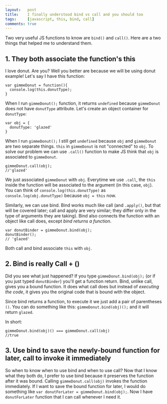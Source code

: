 ```yaml
---
layout:   post
title:    I finally understood bind vs call and you should too
tags:     [javascript, this, bind, call]
comments: true
---
```


Two very useful JS functions to know are `bind()` and `call()`. Here are a two things that helped me to understand them.

## 1. They both associate the function's this

I love donut. Are you? Well you better are because we will be using donut example! Let's say I have this function:

```
var gimmeDonut = function(){
  console.log(this.donutType);
}
```

When I run `gimmeDonut();` function, it returns `undefined` because `gimmeDonut` does not have `donutType` attribute. Let's create an object container for `donutType`:

```
var obj = {
  donutType: 'glazed'
}
```

When I run `gimmeDonut();` I still get `undefined` because `obj` and `gimmeDonut` are two separate things. `this` in `gimmeDonut` is not "connected" to `obj`. To solve our problem we can use `.call()` function to make JS think that `obj` is associated to `gimmeDonut`.

```
gimmeDonut.call(obj);
//'glazed'
```
We just associated `gimmeDonut` with `obj`. Everytime we use `.call`, the `this` inside the function will be associated to the argument (in this case, `obj`). You can think of `console.log(this.donutType)` as `console.log(obj.donutType)` because `obj = this` now.

Similarly, we can use bind. Bind works much like call (and `.apply()`, but that will be covered later; call and apply are very similar; they differ only in the type of arguments they are taking). Bind also connects the function with an object like call does, except *bind returns a function*.

```
var donutBinder = gimmeDonut.bind(obj);
donutBinder();
// 'glazed'
```

Both call and bind associate `this` with `obj`.

## 2. Bind is really Call + ()

Did you see what just happened? If you type `gimmeDonut.bind(obj);` (or if you just typed `donutBinder`) you'll get a function return. Bind, unlike call, gives you a bound function. It does what call does but instead of *executing the code*, it gives you the original code that is bound with the object.

Since bind returns a function, to execute it we just add a pair of parentheses `()`. You can do something like this: `gimmeDonut.bind(obj)();` and it will return `glazed`.

In short:

```
gimmeDonut.bind(obj)() === gimmeDonut.call(obj)
//true
```

## 3. Use bind to save the newly-bound function for later, call to invoke it immediately

So when to know when to use bind and when to use call? Now that I know what they both do, I prefer to use bind because it preserves the function after it was bound. Calling `gimmeDonut.call(obj)` invokes the function immediately. If I want to save the bound function for later, I would do something like `var donutForLater = gimmeDonut.bind(obj);`. Now I have `donutForLater` function that I can call whenever I need it. 
